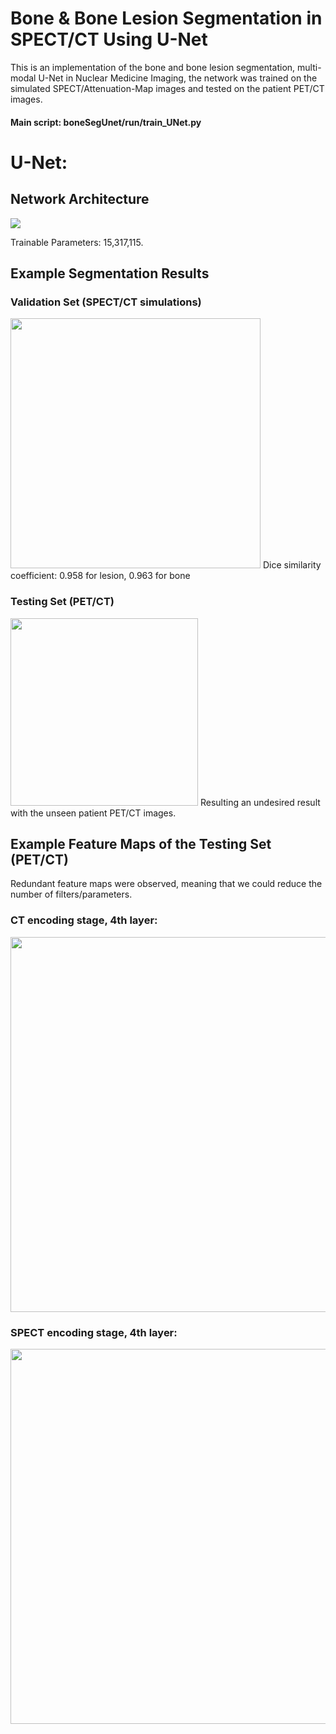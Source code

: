 # Bone & Bone Lesion Segmentation in SPECT/CT Using U-Net
This is an implementation of the bone and bone lesion segmentation, multi-modal U-Net in Nuclear Medicine Imaging, the network was trained on the simulated SPECT/Attenuation-Map images and tested on the patient PET/CT images.
#### Main script: boneSegUnet/run/train_UNet.py
# U-Net:
## Network Architecture
![](https://github.com/junyuchen245/SPECT_CT_UNet/blob/master/UNET.png)

Trainable Parameters: 15,317,115.
## Example Segmentation Results
### Validation Set (SPECT/CT simulations)
<img src="https://github.com/junyuchen245/SPECT_CT_Seg_UNet/blob/master/sample_img/validation.png" width="400"/>
Dice similarity coefficient: 0.958 for lesion, 0.963 for bone

### Testing Set (PET/CT)
<img src="https://github.com/junyuchen245/SPECT_CT_Seg_UNet/blob/master/sample_img/testing.png" width="300"/>
Resulting an undesired result with the unseen patient PET/CT images.

## Example Feature Maps of the Testing Set (PET/CT)
Redundant feature maps were observed, meaning that we could reduce the number of filters/parameters.
### CT encoding stage, 4th layer:
<img src="https://github.com/junyuchen245/SPECT_CT_Seg_UNet/blob/master/features/conv_ct_256.png" width="600"/>

### SPECT encoding stage, 4th layer:
<img src="https://github.com/junyuchen245/SPECT_CT_Seg_UNet/blob/master/features/conv_spect_256.png" width="600"/>

